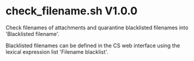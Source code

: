 check_filename.sh V1.0.0
========================

Check filenames of attachments and quarantine blacklisted filenames into 'Blacklisted filename'. 

Blacklisted filenames can be defined in the CS web interface using the lexical expression list 'Filename blacklist'.
